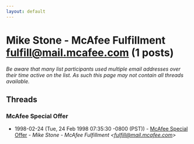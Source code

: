 ```yaml
---
layout: default
---
```


# Mike Stone - McAfee Fulfillment <fulfill@mail.mcafee.com> (1 posts)

_Be aware that many list participants used multiple email addresses over their time active on the list. As such this page may not contain all threads available._

## Threads

### McAfee Special Offer
+ 1998-02-24 (Tue, 24 Feb 1998 07:35:30 -0800 (PST)) - [McAfee Special Offer](/archive/1998/02/d165f0fbb8f8bde039d330e1b76dbfa1215547bf5a59c176de186fa0bdd13231) - _Mike Stone - McAfee Fulfillment \<fulfill@mail.mcafee.com\>_

